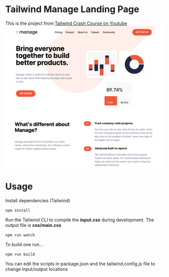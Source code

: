 # Tailwind Manage Landing Page

This is the project from [Tailwind Crash Course on Youtube](https://www.youtube.com/watch?v=dFgzHOX84xQ)
![Alt text](/img/screen.png?raw=true)

# Usage

Install dependencies (Tailwind)

```
npm install
```

Run the Tailwind CLI to compile the **input.css** during development. The output file is **css/main.css**

```
npm run watch
```

To build one run...

```
npm run build
```

You can edit the scripts in package.json and the tailwind.config.js file to change input/output locations
